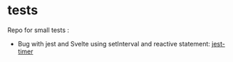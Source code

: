 # tests

Repo for small tests :

- Bug with jest and Svelte using setInterval and reactive statement: [jest-timer](https://github.com/gcruchon/tests/tree/main/jest-timer)
